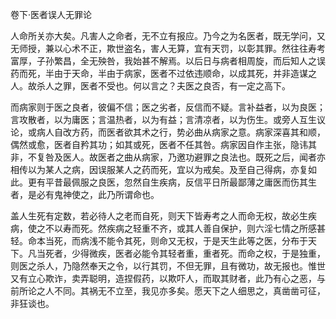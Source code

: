卷下·医者误人无罪论

人命所关亦大矣。凡害人之命者，无不立有报应。乃今之为名医者，既无学问，又无师授，兼以心术不正，欺世盗名，害人无算，宜有天罚，以彰其罪。然往往寿考富厚，子孙繁昌，全无殃咎，我始甚不解焉。以后日与病者相周旋，而后知人之误药而死，半由于天命，半由于病家，医者不过依违顺命，以成其死，并非造谋之人。故杀人之罪，医者不受也。何以言之？夫医之良否，有一定之高下。

而病家则于医之良者，彼偏不信；医之劣者，反信而不疑。言补益者，以为良医；言攻散者，以为庸医；言温热者，以为有益；言清凉者，以为伤生。或旁人互生议论，或病人自改方药，而医者欲其术之行，势必曲从病家之意。病家深喜其和顺，偶然或愈，医者自矜其功；如其或死，医者不任其咎。病家因自作主张，隐讳其非，不复咎及医人。故医者之曲从病家，乃邀功避罪之良法也。既死之后，闻者亦相传以为某人之病，因误服某人之药而死，宜以为戒矣。及至自己得病，亦复如此。更有平昔最佩服之良医，忽然自生疾病，反信平日所最鄙薄之庸医而伤其生者，是必有鬼神使之，此乃所谓命也。

盖人生死有定数，若必待人之老而自死，则天下皆寿考之人而命无权，故必生疾病，使之不以寿而死。然疾病之轻重不齐，或其人善自保护，则六淫七情之所感甚轻。命本当死，而病浅不能令其死，则命又无权，于是天生此等之医，分布于天下。凡当死者，少得微疾，医者必能令其轻者重，重者死。而命之权，于是独重，则医之杀人，乃隐然奉天之令，以行其罚，不但无罪，且有微功，故无报也。惟世又有立心欺诈，卖弄聪明，造捏假药，以欺吓人，而取其财者，此乃有心之恶，与前所论之人不同。其祸无不立至，我见亦多矣。愿天下之人细思之，真凿凿可征，非狂谈也。

